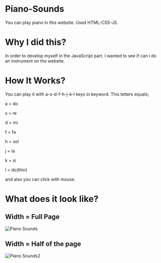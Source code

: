 # Piano-Sounds
You can play piano in this website. Used HTML-CSS-JS.

# Why I did this?
In order to develop myself in the JavaScript part. I wanted to see if can i do an instrument on the website.

# How It Works?
You can play it with a-s-d-f-h-j-k-l keys in keyword.
This letters equals;

a = do

s = re

d = mi

f = fa

h = sol

j = la

k = si

l = do(thin)

and also you can click with mouse.  

# What does it look like?
## Width = Full Page

![Piano Sounds](https://user-images.githubusercontent.com/110940123/186907761-950f8c30-37bc-4eea-8a02-d421786116af.png)

## Width = Half of the page

![Piano Sounds2](https://user-images.githubusercontent.com/110940123/186907866-ac7ccf6c-3a2d-4a05-9435-5c9ac731b297.png)
